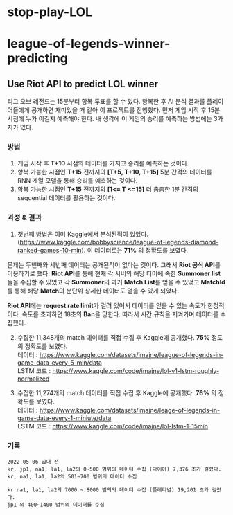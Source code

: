 # stop-play-LOL


# league-of-legends-winner-predicting
## Use Riot API to predict LOL winner
리그 오브 레전드는 15분부터 항복 투표를 할 수 있다. 항복한 후 AI 분석 결과를 플레이어들에게 공개하면 재미있을 거 같아 이 프로젝트를 진행했다.
먼저 게임 시작 후 15분 시점에 누가 이길지 예측해야 한다.
내 생각에 이 게임의 승리를 예측하는 방법에는 3가지가 있다.

### 방법
1. 게임 시작 후 **T+10** 시점의 데이터를 가지고 승리를 예측하는 것이다.
2. 항복 가능한 시점인 **T+15** 전까지의 **[T+5, T+10, T+15]** 5분 간격의 데이터를 RNN 계열 모델을 통해 승리를 예측하는 것이다.
3. 항복 가능한 시점인 **T+15** 전까지의 **[1<= T <=15]** 더 촘촘한 1분 간격의 sequential 데이터를 활용하는 것이다.

### 과정 & 결과

1. 첫번째 방법은 이미 Kaggle에서 분석된적이 있었다. (https://www.kaggle.com/bobbyscience/league-of-legends-diamond-ranked-games-10-min). 이 데이터로는 **71%** 의 정확도를 보였다.

문제는 두번째와 세번째 데이터는 공개된적이 없다는 것이다. 그래서 **Riot 공식 API**를 이용하기로 했다.
**Riot API**를 통해 현재 각 서버의 해당 티어에 속한 **Summoner list**들을 수집할 수 있었고 각 **Summoner**의 과거 **Match List**를 얻을 수 있었고 **MatchId**를 통해 해당 **Match**의 분단위 상세한 데이터도 얻을 수 있게 되었다.

**Riot API**에는 **request rate limit**가 걸려 있어서 데이터를 얻을 수 있는 속도가 한정적이다. 속도를 초과하면 18초의 **Ban**을 당한다. 따라서 시간 규칙을 지켜가며 데이터를 수집했다.

2. 수집한 11,348개의 match 데이터를 직접 수집 후 Kaggle에 공개했다. **75%** 정도의 정확도를 보였다.  
   데이터 : https://www.kaggle.com/datasets/imajne/league-of-legends-in-game-data-every-5-min/data  
   LSTM 코드 : https://www.kaggle.com/code/imajne/lol-v1-lstm-roughly-normalized

3. 수집한 11,274개의 match 데이터를 직접 수집 후 Kaggle에 공개했다. **76%** 의 정확도를 보였다.   
   데이터 : https://www.kaggle.com/datasets/imajne/leage-of-legends-in-game-data-every-1-miniute/data   
   LSTM 코드 : https://www.kaggle.com/code/imajne/lol-lstm-1-15min
   





### 기록


    2022 05 06 입대 전
    kr, jp1, na1, la1, la2의 0~500 범위의 데이터 수집 (다이아) 7,376 초가 걸렸다.
    kr, na1, la1, la2의 501~700 범위의 데이터 수집
    
    kr na1, la1, la2의 7000 ~ 8000 범의의 데이터 수집 (플레티넘) 19,201 초가 걸렸다.
    jp1 의 400~1400 범위의 데이터를 수집

